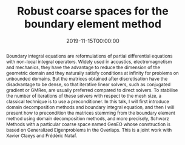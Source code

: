 ---
title: Robust coarse spaces for the boundary element method
event: 'Bath Numerical Analysis Seminar'
event_url: 'https://people.bath.ac.uk/sg968/NAseminars/naseminar.html'

location: 'University of Bath, United Kingdom'

abstract: >-
  Boundary integral equations are reformulations of partial differential equations with non-local integral operators. Widely used in acoustics, electromagnetism and mechanics, they have the advantage to reduce the dimension of the geometric domain and they naturally satisfy conditions at infinity for problems on unbounded domains. But the matrices obtained after discretisation have the disadvantage to be dense, so that iterative linear solvers, such as conjugated gradient or GMRes, are usually preferred compared to direct solvers. To stabilise the number of iterations of these solvers with respect to the mesh size, a classical technique is to use a preconditioner. In this talk, I will first introduce domain decomposition methods and boundary integral equation, and then I will present how to precondition the matrices stemming from the boundary element method using domain decomposition methods, and more precisely, Schwarz Methods with a particular coarse space named GenEO whose construction is based on Generalized Eigenproblems in the Overlaps. This is a joint work with Xavier Claeys and Frédéric Nataf.
summary: ''

date: '2019-11-15T00:00:00'
date_end: ''
all_day: true
publishDate: '2019-02-05T00:00:00'


authors: []
tags: []

featured: false
projects: []
slides: ''

url_pdf: ''
url_slides: ''
url_video: ''
url_code: ''
image:
  caption: ''
  focal_point: ''
---